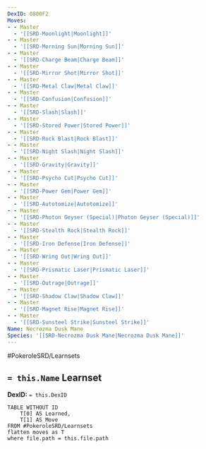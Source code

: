 ```yaml
---
DexID: 0800F2
Moves:
- - Master
  - '[[SRD-Moonlight|Moonlight]]'
- - Master
  - '[[SRD-Morning Sun|Morning Sun]]'
- - Master
  - '[[SRD-Charge Beam|Charge Beam]]'
- - Master
  - '[[SRD-Mirror Shot|Mirror Shot]]'
- - Master
  - '[[SRD-Metal Claw|Metal Claw]]'
- - Master
  - '[[SRD-Confusion|Confusion]]'
- - Master
  - '[[SRD-Slash|Slash]]'
- - Master
  - '[[SRD-Stored Power|Stored Power]]'
- - Master
  - '[[SRD-Rock Blast|Rock Blast]]'
- - Master
  - '[[SRD-Night Slash|Night Slash]]'
- - Master
  - '[[SRD-Gravity|Gravity]]'
- - Master
  - '[[SRD-Psycho Cut|Psycho Cut]]'
- - Master
  - '[[SRD-Power Gem|Power Gem]]'
- - Master
  - '[[SRD-Autotomize|Autotomize]]'
- - Master
  - '[[SRD-Photon Geyser (Special)|Photon Geyser (Special)]]'
- - Master
  - '[[SRD-Stealth Rock|Stealth Rock]]'
- - Master
  - '[[SRD-Iron Defense|Iron Defense]]'
- - Master
  - '[[SRD-Wring Out|Wring Out]]'
- - Master
  - '[[SRD-Prismatic Laser|Prismatic Laser]]'
- - Master
  - '[[SRD-Outrage|Outrage]]'
- - Master
  - '[[SRD-Shadow Claw|Shadow Claw]]'
- - Master
  - '[[SRD-Magnet Rise|Magnet Rise]]'
- - Master
  - '[[SRD-Sunsteel Strike|Sunsteel Strike]]'
Name: Necrozma Dusk Mane
Species: '[[SRD-Necrozma Dusk Mane|Necrozma Dusk Mane]]'
---
```


#PokeroleSRD/Learnsets

## `= this.Name` Learnset

**DexID:** `= this.DexID`

```dataview
TABLE WITHOUT ID
    T[0] AS Learned,
    T[1] AS Move
FROM #PokeroleSRD/Learnsets
flatten moves as T
where file.path = this.file.path
```
